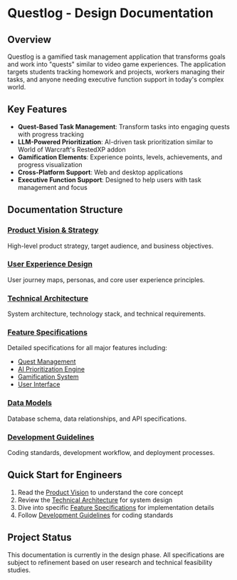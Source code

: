 # Questlog - Design Documentation

## Overview

Questlog is a gamified task management application that transforms goals and work into "quests" similar to video game experiences. The application targets students tracking homework and projects, workers managing their tasks, and anyone needing executive function support in today's complex world.

## Key Features

- **Quest-Based Task Management**: Transform tasks into engaging quests with progress tracking
- **LLM-Powered Prioritization**: AI-driven task prioritization similar to World of Warcraft's RestedXP addon
- **Gamification Elements**: Experience points, levels, achievements, and progress visualization
- **Cross-Platform Support**: Web and desktop applications
- **Executive Function Support**: Designed to help users with task management and focus

## Documentation Structure

### [Product Vision & Strategy](./product/vision.md)
High-level product strategy, target audience, and business objectives.

### [User Experience Design](./design/ux-overview.md)
User journey maps, personas, and core user experience principles.

### [Technical Architecture](./architecture/overview.md)
System architecture, technology stack, and technical requirements.

### [Feature Specifications](./features/README.md)
Detailed specifications for all major features including:
- [Quest Management](./features/quest-management.md)
- [AI Prioritization Engine](./features/ai-prioritization.md)
- [Gamification System](./features/gamification.md)
- [User Interface](./features/user-interface.md)

### [Data Models](./data/models.md)
Database schema, data relationships, and API specifications.

### [Development Guidelines](./development/README.md)
Coding standards, development workflow, and deployment processes.

## Quick Start for Engineers

1. Read the [Product Vision](./product/vision.md) to understand the core concept
2. Review the [Technical Architecture](./architecture/overview.md) for system design
3. Dive into specific [Feature Specifications](./features/README.md) for implementation details
4. Follow [Development Guidelines](./development/README.md) for coding standards

## Project Status

This documentation is currently in the design phase. All specifications are subject to refinement based on user research and technical feasibility studies. 